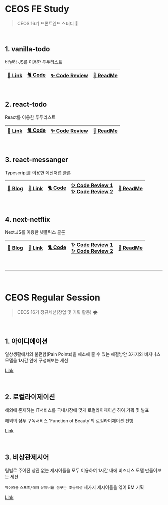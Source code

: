 # CEOS FE Study
> CEOS 16기 프론트엔드 스터디 📖

<br>

## 1. vanilla-todo
바닐라 JS를 이용한 투두리스트

|[🔗 Link](http://vanilla-todo-16th.vercel.app/)|[🐈 Code](https://github.com/seondal/vanilla-todo-16th)|[✨ Code Review](https://github.com/CEOS-Developers/vanilla-todo-16th/pull/2)|[📜 ReadMe](https://suave-lilac-075.notion.site/vanilla-todo-7f72d5b5261e499cac7569b8dce99629)|
|-|-|-|-|

<br>

## 2. react-todo
React를 이용한 투두리스트

|[🔗 Link](http://react-todo-16th-87m9.vercel.app/)|[🐈 Code](https://github.com/seondal/react-todo-16th)|[✨ Code Review](https://github.com/CEOS-Developers/react-todo-16th/pull/7)|[📜 ReadMe](https://suave-lilac-075.notion.site/react-todo-7afae220dc7c4a80b887744e9f781601)|
|-|-|-|-|

<br>

## 3. react-messanger
Typescript를 이용한 메신저앱 클론

|[📝 Blog](https://velog.io/@seondal/React-%EC%99%80-Typescript-%EC%9D%B4%EC%9A%A9%ED%95%98%EC%97%AC-%EC%B9%B4%EC%B9%B4%EC%98%A4%ED%86%A1-%ED%81%B4%EB%A1%A0%EC%BD%94%EB%94%A9)|[🔗 Link](https://react-messanger-16th-ebon.vercel.app/)|[🐈 Code](https://github.com/seondal/react-messanger-16th)|[✨ Code Review 1](https://github.com/CEOS-Developers/react-messenger-16th/pull/11)<br>[✨ Code Review 2](https://github.com/CEOS-Developers/react-messenger-16th/pull/20)|[📜 ReadMe](https://suave-lilac-075.notion.site/react-messanger-74ad0471b9784241be887965b75c2c8c)|
|-|-|-|-|-|



<br>

## 4. next-netflix
Next.JS를 이용한 넷플릭스 클론

|[📝 Blog](https://velog.io/@seondal/Next.js-%EB%A1%9C-%EB%84%B7%ED%94%8C%EB%A6%AD%EC%8A%A4-%ED%81%B4%EB%A1%A0%EC%BD%94%EB%94%A9)|[🔗 Link](https://next-netflix-16th-ten.vercel.app)|[🐈 Code](https://github.com/seondal/next-netflix-16th)|[✨ Code Review 1](https://github.com/CEOS-Developers/next-netflix-16th/pull/7)<br>[✨ Code Review 2](https://github.com/CEOS-Developers/next-netflix-16th/pull/14)|[📜 ReadMe](https://suave-lilac-075.notion.site/next-netflix-52371a924d484703a3bab18bd1177d2c)|
|-|-|-|-|-|

<br/>

---

<br/>

# CEOS Regular Session
> CEOS 16기 정규세션(창업 및 기획 활동) 🌪

<br/>

## 1. 아이디에이션
일상생활에서의 불편함(Pain Points)을 해소해 줄 수 있는 해결방안 3가지와 비지니스 모델을 1시간 안에 구성해보는 세션

[Link](https://github.com/seondal/ceos/blob/main/ideation.md)

<br/>

## 2. 로컬라이제이션
해외에 존재하는  IT서비스를 국내시장에 맞게 로컬라이제이션 하여 기획 및 발표

해외의 샴푸 구독서비스 'Function of Beauty'의 로컬라이제이션 진행

[Link](https://github.com/seondal/ceos/blob/main/localization.md)

<br/>

## 3. 비상관제시어
팀별로 주어진 상관 없는 제시어들을 모두 이용하여 1시간 내에 비즈니스 모델 만들어보는 세션

 `웨어러블` `스포츠/레저` `유튜버를 꿈꾸는 초등학생` 세가지 제시어들을 엮어 BM 기획

[Link](https://github.com/seondal/ceos/blob/main/brainstorming.md)

